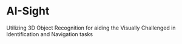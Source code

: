 # AI-Sight
Utilizing 3D Object Recognition for aiding the Visually Challenged in Identification and Navigation tasks
